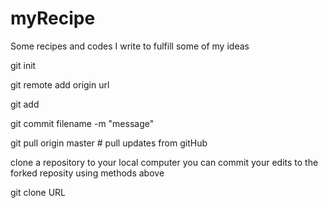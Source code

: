 myRecipe
========
Some recipes and codes I write to fulfill some of my ideas

git init

git remote add origin url

git add

git commit filename -m "message"

git pull origin master # pull updates from gitHub

clone a repository to your local computer
you can commit your edits to the forked reposity using methods above

git clone URL



